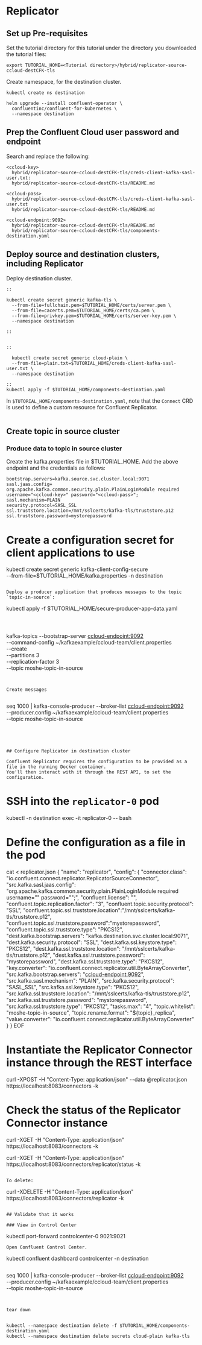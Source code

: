 # Replicator

## Set up Pre-requisites

Set the tutorial directory for this tutorial under the directory you downloaded
the tutorial files:

```
export TUTORIAL_HOME=<Tutorial directory>/hybrid/replicator-source-ccloud-destCFK-tls
```

Create namespace,  for the destination cluster.

```
kubectl create ns destination
```


```
helm upgrade --install confluent-operator \
  confluentinc/confluent-for-kubernetes \
  --namespace destination
```


## Prep the Confluent Cloud user password and endpoint

Search and replace the following: 

```
<ccloud-key>
  hybrid/replicator-source-ccloud-destCFK-tls/creds-client-kafka-sasl-user.txt:
  hybrid/replicator-source-ccloud-destCFK-tls/README.md

<ccloud-pass>
  hybrid/replicator-source-ccloud-destCFK-tls/creds-client-kafka-sasl-user.txt
  hybrid/replicator-source-ccloud-destCFK-tls/README.md

<ccloud-endpoint:9092>
  hybrid/replicator-source-ccloud-destCFK-tls/README.md
  hybrid/replicator-source-ccloud-destCFK-tls/components-destination.yaml
```

## Deploy source and destination clusters, including Replicator


Deploy destination cluster.

```
::

kubectl create secret generic kafka-tls \
  --from-file=fullchain.pem=$TUTORIAL_HOME/certs/server.pem \
  --from-file=cacerts.pem=$TUTORIAL_HOME/certs/ca.pem \
  --from-file=privkey.pem=$TUTORIAL_HOME/certs/server-key.pem \
  --namespace destination

::


:: 

  kubectl create secret generic cloud-plain \
  --from-file=plain.txt=$TUTORIAL_HOME/creds-client-kafka-sasl-user.txt \
  --namespace destination

::
kubectl apply -f $TUTORIAL_HOME/components-destination.yaml
```

In `$TUTORIAL_HOME/components-destination.yaml`, note that the `Connect` CRD is used to define a 
custom resource for Confluent Replicator.

```
```

## Create topic in source cluster


### Produce data to topic in source cluster

Create the kafka.properties file in $TUTORIAL_HOME. Add the above endpoint and the credentials as follows:

```
bootstrap.servers=kafka.source.svc.cluster.local:9071
sasl.jaas.config= org.apache.kafka.common.security.plain.PlainLoginModule required username="<ccloud-key>" password="<ccloud-pass>";
sasl.mechanism=PLAIN
security.protocol=SASL_SSL
ssl.truststore.location=/mnt/sslcerts/kafka-tls/truststore.p12
ssl.truststore.password=mystorepassword
```

# Create a configuration secret for client applications to use
kubectl create secret generic kafka-client-config-secure \
  --from-file=$TUTORIAL_HOME/kafka.properties -n destination
```

Deploy a producer application that produces messages to the topic `topic-in-source`:

```
kubectl apply -f $TUTORIAL_HOME/secure-producer-app-data.yaml
```



```
 kafka-topics --bootstrap-server <ccloud-endpoint:9092> \
--command-config  ~/kafkaexample/ccloud-team/client.properties \
--create \
--partitions 3 \
--replication-factor 3 \
--topic moshe-topic-in-source
```


Create messages  


```
seq 1000  | kafka-console-producer --broker-list  <ccloud-endpoint:9092> \
--producer.config  ~/kafkaexample/ccloud-team/client.properties \
--topic moshe-topic-in-source
```




## Configure Replicator in destination cluster

Confluent Replicator requires the configuration to be provided as a file in the running Docker container.
You'll then interact with it through the REST API, to set the configuration.

```
# SSH into the `replicator-0` pod
kubectl -n destination exec -it replicator-0 -- bash

# Define the configuration as a file in the pod
cat <<EOF > replicator.json
 {
 "name": "replicator",
 "config": {
     "connector.class":  "io.confluent.connect.replicator.ReplicatorSourceConnector",
     "src.kafka.sasl.jaas.config": "org.apache.kafka.common.security.plain.PlainLoginModule required username=\"<ccloud-key>\" password=\"<ccloud-pass>\";",
     "confluent.license": "",
     "confluent.topic.replication.factor": "3",
     "confluent.topic.security.protocol": "SSL",
     "confluent.topic.ssl.truststore.location":"/mnt/sslcerts/kafka-tls/truststore.p12",
     "confluent.topic.ssl.truststore.password":"mystorepassword",
     "confluent.topic.ssl.truststore.type": "PKCS12",
     "dest.kafka.bootstrap.servers": "kafka.destination.svc.cluster.local:9071",
     "dest.kafka.security.protocol": "SSL",
     "dest.kafka.ssl.keystore.type": "PKCS12",
     "dest.kafka.ssl.truststore.location": "/mnt/sslcerts/kafka-tls/truststore.p12",
     "dest.kafka.ssl.truststore.password": "mystorepassword",
     "dest.kafka.ssl.truststore.type": "PKCS12",
     "key.converter": "io.confluent.connect.replicator.util.ByteArrayConverter",
     "src.kafka.bootstrap.servers": "<ccloud-endpoint:9092>",
     "src.kafka.sasl.mechanism": "PLAIN",
     "src.kafka.security.protocol": "SASL_SSL",
     "src.kafka.ssl.keystore.type": "PKCS12",
     "src.kafka.ssl.truststore.location": "/mnt/sslcerts/kafka-tls/truststore.p12",
     "src.kafka.ssl.truststore.password": "mystorepassword",
     "src.kafka.ssl.truststore.type": "PKCS12",
     "tasks.max": "4",
     "topic.whitelist": "moshe-topic-in-source",
      "topic.rename.format": "\${topic}_replica",
     "value.converter": "io.confluent.connect.replicator.util.ByteArrayConverter"
   }
 }
EOF

# Instantiate the Replicator Connector instance through the REST interface
curl -XPOST -H "Content-Type: application/json" --data @replicator.json https://localhost:8083/connectors -k

# Check the status of the Replicator Connector instance
curl -XGET -H "Content-Type: application/json" https://localhost:8083/connectors -k

curl -XGET -H "Content-Type: application/json" https://localhost:8083/connectors/replicator/status -k

```

To delete: 

```
curl -XDELETE -H "Content-Type: application/json" https://localhost:8083/connectors/replicator -k
```

## Validate that it works

### View in Control Center
```
  kubectl port-forward controlcenter-0 9021:9021
```
Open Confluent Control Center.

```
kubectl confluent dashboard controlcenter -n destination
```

```
seq 1000  | kafka-console-producer --broker-list  <ccloud-endpoint:9092> \
--producer.config  ~/kafkaexample/ccloud-team/client.properties \
--topic moshe-topic-in-source
```


tear down 


kubectl --namespace destination delete -f $TUTORIAL_HOME/components-destination.yaml           
kubectl --namespace destination delete secrets cloud-plain kafka-tls 

